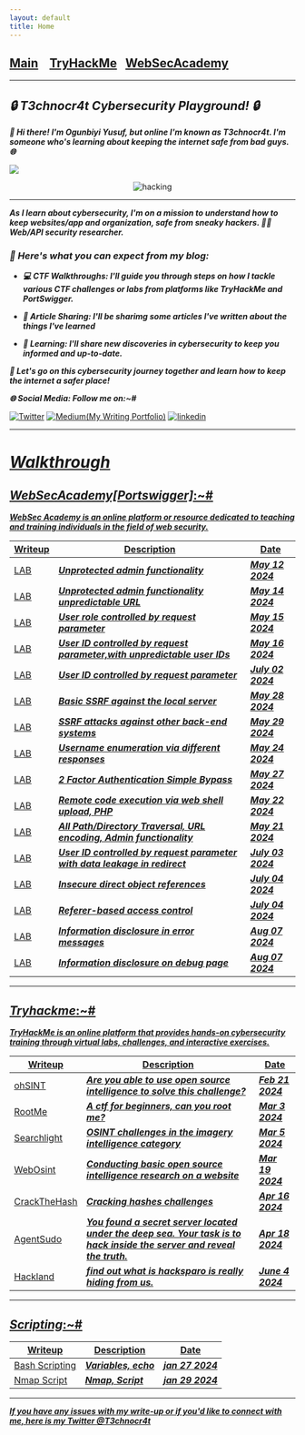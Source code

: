 ```yaml
---
layout: default
title: Home
---
```


<!--Favicon-->
<link rel="shortcut icon" href="favico.ico" type="image/vnd.microsoft.icon">
<h2 class="mume-header" id="mainindexhtml-nbspnbsp-contactcontacthtml"><a href="./index.html">Main</a>&#xA0;&#xA0;&#xA0; <a href="/CTF/Tryhackme/index.html">TryHackMe</a>&#xA0;&#xA0;&#xA0;<a href="/CTF/WebSecAcademy/index.html">WebSecAcademy</a>&#xA0;&#xA0;&#xA0;</h2>

***
## **_🔒 T3chnocr4t Cybersecurity Playground! 🔒_**

**_👋 Hi there! I'm Ogunbiyi Yusuf, but online I'm known as T3chnocr4t. I'm someone who's learning about keeping the internet safe from bad guys. 🌐_**

<a href="https://github.com/DenverCoder1/readme-typing-svg"><img src="https://readme-typing-svg.herokuapp.com?&font=IBM+Plex+Sans&color=abcdef&size=25&lines=Hola+👋;Welcome+to+my+Cybersecurity+Blog;Security+Researcher+(Web/API)." /></a>

<p align="center">
  <img src="https://github.com/T3chnocr4t/T3chnocr4t.github.io/assets/115868619/ae902c98-ee42-42d4-bd95-039df4850d7e" alt="hacking" />
</p>

***
**_As I learn about cybersecurity, I'm on a mission to understand how to keep websites/app and organization, safe from sneaky hackers. 🕵️‍♂️ Web/API security researcher._**

### **_📝 Here's what you can expect from my blog:_**

- **_💻 CTF Walkthroughs: I'll guide you through steps on how I tackle various CTF challenges or labs from platforms like TryHackMe and PortSwigger._**

- **_📰 Article Sharing: I'll be sharimg some articles I've written about the things I've learned_**

- **_🧠 Learning: I'll share new discoveries in cybersecurity to keep you informed and up-to-date._**


**_🚀 Let's go on this cybersecurity journey together and learn how to keep the internet a safer place!_**

**_🌐 Social Media: Follow me on:~#_**
  
 <a href="https://twitter.com/T3chnocr4t">![Twitter](	https://img.shields.io/badge/Twitter-1DA1F2?style=for-the-badge&logo=twitter&logoColor=white)</a>
 <a href="https://medium.com/@T3chnocr4t">![Medium(My Writing Portfolio)](https://img.shields.io/badge/Medium-008000?style=for-the-badge&logo=linktree&logoColor=white)</a>
 <a href='https://www.linkedin.com/in/ogunbiyi-yusuf/' >![linkedin](https://img.shields.io/badge/LinkedIn-0077B5?style=for-the-badge&logo=linkedin&logoColor=white)


***
# **_Walkthrough_**

## **_WebSecAcademy[Portswigger]_**:~#
**_WebSec Academy is an online platform or resource dedicated to teaching and training individuals in the field of web security._**

| Writeup | Description | Date |
| ------- | ----------- | ---- |
| [LAB](https://T3chnocr4t.github.io/CTF/WebSecAcademy/Unprotected%20admin%20functionality.html) | **_Unprotected admin functionality_** | **_May 12 2024_** |
| [LAB](https://T3chnocr4t.github.io/CTF/WebSecAcademy/Unprotected%20admin%20functionality%20with%20unpredictable%20URL.html) | **_Unprotected admin functionality unpredictable URL_** | **_May 14 2024_** |
| [LAB](https://T3chnocr4t.github.io/CTF/WebSecAcademy/User%20role%20controlled%20by%20request%20parameter.html) | **_User role controlled by request parameter_** | **_May 15 2024_** |
| [LAB](https://T3chnocr4t.github.io/CTF/WebSecAcademy/User%20ID%20controlled%20by%20request%20parameter,%20with%20unpredictable%20user%20IDs.html) | **_User ID controlled by request parameter,with unpredictable user IDs_** | **_May 16 2024_** |
| [LAB](https://T3chnocr4t.github.io/CTF/WebSecAcademy/User%20ID%20controlled%20by%20request%20parameter.html) | **_User ID controlled by request parameter_** | **_July 02 2024_** |
| [LAB](https://T3chnocr4t.github.io/CTF/WebSecAcademy/Basic%20SSRF%20against%20the%20local%20server.html) | **_Basic SSRF against the local server_** | **_May 28 2024_** |
| [LAB](https://T3chnocr4t.github.io/CTF/WebSecAcademy/SSRF%20attacks%20against%20other%20back-end%20systems.html) | **_SSRF attacks against other back-end systems_** | **_May 29 2024_** |
| [LAB](https://T3chnocr4t.github.io/CTF/WebSecAcademy/Username%20enumeration%20via%20different%20responses.html) | **_Username enumeration via different responses_** | **_May 24 2024_** |
| [LAB](https://T3chnocr4t.github.io/CTF/WebSecAcademy/2FA%20simple%20bypass.html) | **_2 Factor Authentication Simple Bypass_** | **_May 27 2024_** |
| [LAB](https://T3chnocr4t.github.io/CTF/WebSecAcademy/Remote%20code%20execution%20via%20web%20shell%20upload.html) | **_Remote code execution via web shell upload, PHP_** | **_May 22 2024_** | 
| [LAB](https://T3chnocr4t.github.io/CTF/WebSecAcademy/Path%20Traversal%20Labs.html) | **_All Path/Directory Traversal, URL encoding, Admin functionality_** | **_May 21 2024_** |
| [LAB](https://T3chnocr4t.github.io/CTF/WebSecAcademy/User%20ID%20controlled%20by%20request%20parameter%20with%20data%20leakage%20in%20redirect.html) | **_User ID controlled by request parameter with data leakage in redirect_** | **_July 03 2024_** |
| [LAB](https://T3chnocr4t.github.io/CTF/WebSecAcademy/Insecure%20direct%20object%20references.html) | **_Insecure direct object references_** | **_July 04 2024_** |
| [LAB](https://T3chnocr4t.github.io/CTF/WebSecAcademy/Referer-based%20access%20control.html) | **_Referer-based access control_** | **_July 04 2024_** |
| [LAB](https://t3chnocr4t.github.io/CTF/WebSecAcademy/Information%20disclosure%20in%20error%20messages.html) | **_Information disclosure in error messages_** | **_Aug 07 2024_** |
| [LAB](https://t3chnocr4t.github.io/CTF/WebSecAcademy/Information%20disclosure%20on%20debug%20page.html) | **_Information disclosure on debug page_** | **_Aug 07 2024_** | 


***

## **_Tryhackme_**:~#
**_TryHackMe is an online platform that provides hands-on cybersecurity training through virtual labs, challenges, and interactive exercises._**

| Writeup | Description | Date |
| ------- | ----------- | ---- |
| [ohSINT](https://T3chnocr4t.github.io/CTF/Tryhackme/ohSINT.html) | **_Are you able to use open source intelligence to solve this challenge?_** |  **_Feb 21 2024_** |
| [RootMe](https://T3chnocr4t.github.io/CTF/Tryhackme/RootMe.html) | **_A ctf for beginners, can you root me?_** | **_Mar 3 2024_**  |
| [Searchlight](https://T3chnocr4t.github.io/CTF/Tryhackme/Searchlight.html) | **_OSINT challenges in the imagery intelligence category_** | **_Mar 5 2024_** |
| [WebOsint](https://T3chnocr4t.github.io/CTF/Tryhackme/WebOsint.html) | **_Conducting basic open source intelligence research on a website_** | **_Mar 19 2024_** |
| [CrackTheHash](https://T3chnocr4t.github.io/CTF/Tryhackme/CrackTheHash.html) | **_Cracking hashes challenges_** | **_Apr 16 2024_** |
| [AgentSudo](https://T3chnocr4t.github.io/CTF/Tryhackme/AgentSudo.html) | **_You found a secret server located under the deep sea. Your task is to hack inside the server and reveal the truth._** | **_Apr 18 2024_** |
| [Hackland](https://T3chnocr4t.github.io/CTF/Tryhackme/hackland.html) | **_find out what is hacksparo is really hiding from us._** | **_June 4 2024_** |

***

## **_Scripting_**:~#

| Writeup | Description | Date |
| --------|------------ | ---- |
| [Bash Scripting](https://T3chnocr4t.github.io/CTF/Scripting/Basic-Bash.html) | **_Variables, echo_** | **_jan 27 2024_** |
| [Nmap Script](https://T3chnocr4t.github.io/CTF/Scripting/Simple-nmap-script.html) | **_Nmap, Script_** | **_jan 29 2024_** |

***


**_If you have any issues with my write-up or if you'd like to connect with me, here is my Twitter [@T3chnocr4t](https://twitter.com/T3chnocr4t)_**






